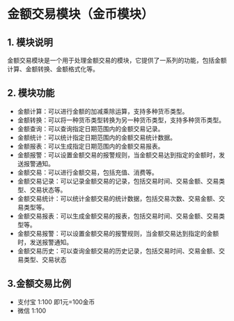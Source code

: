# 金额交易模块（金币模块）
## 1. 模块说明
金额交易模块是一个用于处理金额交易的模块，它提供了一系列的功能，包括金额计算、金额转换、金额格式化等。
## 2. 模块功能
- 金额计算：可以进行金额的加减乘除运算，支持多种货币类型。
- 金额转换：可以将一种货币类型转换为另一种货币类型，支持多种货币类型。
- 金额查询：可以查询指定日期范围内的金额交易记录。
- 金额统计：可以统计指定日期范围内的金额交易统计数据。
- 金额报表：可以生成指定日期范围内的金额交易报表。
- 金额报警：可以设置金额交易的报警规则，当金额交易达到指定的金额时，发送报警通知。
- 金额交易：可以进行金额交易，包括充值、消费等。
- 金额交易记录：可以记录金额交易的记录，包括交易时间、交易金额、交易类型、交易状态等。
- 金额交易统计：可以统计金额交易的统计数据，包括交易次数、交易金额、交易类型等。
- 金额交易报表：可以生成金额交易的报表，包括交易时间、交易金额、交易类型等。
- 金额交易报警：可以设置金额交易的报警规则，当金额交易达到指定的金额时，发送报警通知。
- 金额交易历史：可以查询金额交易的历史记录，包括交易时间、交易金额、交易类型、交易状态
## 3.金额交易比例
- 支付宝 1:100 即1元=100金币
- 微信 1:100



